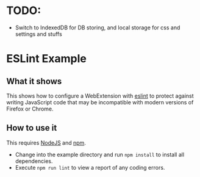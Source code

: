 # TODO:
- Switch to IndexedDB for DB storing, and local storage for css and settings and stuffs

# ESLint Example

## What it shows

This shows how to configure a WebExtension with
[eslint](http://eslint.org/)
to protect against
writing JavaScript code that may be incompatible with modern versions of
Firefox or Chrome.

## How to use it

This requires [NodeJS](https://nodejs.org/en/) and [npm](http://npmjs.com/).

* Change into the example directory and run `npm install` to install all
  dependencies.
* Execute `npm run lint` to view a report of any coding errors.
